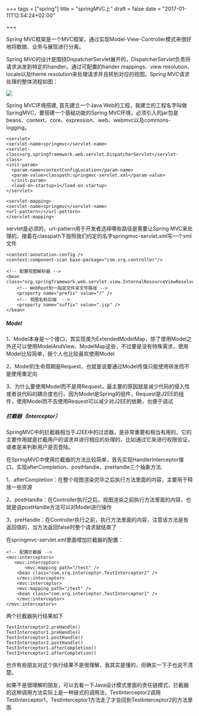 +++
tags = ["spring"]
title = "springMVC上"
draft = false
date = "2017-01-11T12:54:24+02:00"

+++



Spring MVC框架是一个MVC框架，通过实现Model-View-Controller模式来很好地将数据、业务与展现进行分离。

Spring MVC的设计是围绕DispatcherServlet展开的，DispatcherServlet负责将请求派发到特定的handler。通过可配置的hander mappings、view resolution、locale以及theme resolution来处理请求并且转到对应的视图。Spring MVC请求处理的整体流程如图：


![](http://i.imgur.com/D7Tka64.png)




Spring MVC环境搭建, 首先建立一个Java Web的工程，我建立的工程名字叫做SpringMVC，要搭建一个基础功能的Spring MVC环境，必须引入的jar包是beans、context、core、expression、web、webmvc以及commons-logging。




    <servlet>
    <servlet-name>springmvc</servlet-name>
    <servlet-class>org.springframework.web.servlet.DispatcherServlet</servlet-class>
    <init-param>
      <param-name>contextConfigLocation</param-name>
      <param-value>classpath:springmvc-servlet.xml</param-value>
      </init-param>
      <load-on-startup>1</load-on-startup> 
    </servlet>
     
    <servlet-mapping>
    <servlet-name>springmvc</servlet-name>
    <url-pattern>/</url-pattern>
    </servlet-mapping>


servlet是必须的，url-pattern用于开发者选择哪些路径是需要让Spring MVC来处理的。接着在classpath下按照我们约定的名字springmvc-servlet.xml写一个xml文件


	<context:annotation-config />    
    <context:component-scan base-package="com.xrq.controller"/>
 
    <!-- 配置视图解析器 -->
    <bean class="org.springframework.web.servlet.view.InternalResourceViewResolver">  
        <!-- WebRoot到一指定文件夹文件路径 --> 
        <property name="prefix" value="/" />  
        <!-- 视图名称后缀  --> 
        <property name="suffix" value=".jsp" />  
    </bean> 




##### Model


1、Model本身是一个接口，其实现类为ExtendedModelMap，除了使用Model之外还可以使用ModelAndView、ModelMap这些，不过要是没有特殊需求，使用Model比较简单，我个人也比较喜欢使用Model

2、Model的生命周期是Request，也就是说要通过Model传值只能使用转发而不能使用重定向

3、为什么要使用Model而不是用Request，最主要的原因就是减少代码的侵入性或者说代码的耦合度也行。因为Model是Spring的组件，Request是J2EE的组件，使用Model而不去使用Request可以减少对J2EE的依赖，也便于调试 



##### 拦截器（Interceptor）

SpringMVC中的拦截器相当于J2EE中的过滤器，是非常重要和相当有用的，它的主要作用就是拦截用户的请求并进行相应的处理的，比如通过它来进行权限验证，或者是来判断用户是否登陆。

在SpringMVC中使用拦截器的方法比较简单，首先实现HandlerInterceptor接口，实现afterCompletion、postHandle、preHandle三个抽象方法.


1、afterCompletion：在整个视图渲染完毕之后执行方法里面的内容，主要用于释放一些资源

2、postHandle：在Controller执行之后，视图渲染之前执行方法里面的内容，也就是说postHandle方法可以对Model进行操作

3、preHandle：在Controller执行之前，执行方法里面的内容，注意该方法是有返回值的，当方法返回false时整个请求就结束了


在springmvc-servlet.xml里面增加拦截器的配置：

    <!-- 配置拦截器 -->
    <mvc:interceptors>
       <mvc:interceptor>
	       <mvc:mapping path="/test" />
	    <bean class="com.xrq.interceptor.TestInterceptor2" />
	    </mvc:interceptor>
	    <mvc:interceptor>
	    <mvc:mapping path="/test" />
	    <bean class="com.xrq.interceptor.TestInterceptor1" />
	    </mvc:interceptor>
    </mvc:interceptors>


两个拦截器执行结果如下

    TestInterceptor2.preHandle()
    TestInterceptor1.preHandle()
    TestInterceptor1.postHandle()
    TestInterceptor2.postHandle()
    TestInterceptor1.afterCompletion()
    TestInterceptor2.afterCompletion()


也许有些朋友对这个执行结果不是很理解，我其实是懂的，但确实一下子也说不清楚。

如果不是很理解的朋友，可以去看一下Java设计模式里面的责任链模式，拦截器的这种调用方法实际上是一种链式的调用法，TestInterceptor2调用TestInterceptor1，TestInterceptor1方法走了才会回到TestInterceptor2的方法里面